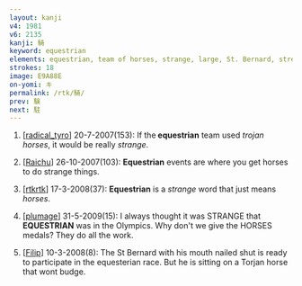 ```yaml
---
layout: kanji
v4: 1981
v6: 2135
kanji: 騎
keyword: equestrian
elements: equestrian, team of horses, strange, large, St. Bernard, street, nail, spike, mouth
strokes: 18
image: E9A88E
on-yomi: キ
permalink: /rtk/騎/
prev: 験
next: 駐
---
```


1) [<a href="http://kanji.koohii.com/profile/radical_tyro">radical_tyro</a>] 20-7-2007(153): If the<strong> equestrian</strong> team used <em>trojan horses</em>, it would be really <em>strange</em>.

2) [<a href="http://kanji.koohii.com/profile/Raichu">Raichu</a>] 26-10-2007(103): <strong>Equestrian</strong> events are where you get horses to do strange things.

3) [<a href="http://kanji.koohii.com/profile/rtkrtk">rtkrtk</a>] 17-3-2008(37): <strong>Equestrian</strong> is a <em>strange</em> word that just means <em>horses</em>.

4) [<a href="http://kanji.koohii.com/profile/plumage">plumage</a>] 31-5-2009(15): I always thought it was STRANGE that<strong> EQUESTRIAN</strong> was in the Olympics. Why don&#039;t we give the HORSES medals? They do all the work.

5) [<a href="http://kanji.koohii.com/profile/Filip">Filip</a>] 10-3-2008(8): The St Bernard with his mouth nailed shut is ready to participate in the equesterian race. But he is sitting on a Torjan horse that wont budge.

